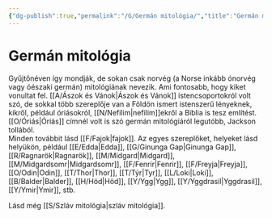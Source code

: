 ```yaml
---
{"dg-publish":true,"permalink":"/G/Germán mitológia/","title":"Germán mitológia","created":"2025-09-28T20:49","updated":"2025-09-28T20:52"}
---
```



# Germán mitológia

Gyűjtőnéven így mondják, de sokan csak norvég (a Norse inkább ónorvég vagy óészaki germán) mitológiának nevezik. Ami fontosabb, hogy kiket vonultat fel. [[A/Ászok és Vánok\|Ászok és Vánok]] istencsoportokról volt szó, de sokkal több szereplője van a Földön ismert istenszerű lényeknek, kikről, például óriásokról, [[N/Nefilim\|nefilim]]ekről a Biblia is tesz említést. [[O/Óriás\|Óriás]] címnél volt is szó germán mitológiáról legutóbb, Jackson tollából.  
Minden továbbit lásd [[F/Fajok\|fajok]]. Az egyes szereplőket, helyeket lásd helyükön, például [[E/Edda\|Edda]], [[G/Ginunga Gap\|Ginunga Gap]], [[R/Ragnarök\|Ragnarök]], [[M/Midgard\|Midgard]], [[M/Midgardsomr\|Midgardsomr]], [[F/Fenrir\|Fenrir]], [[F/Freyja\|Freyja]], [[O/Odin\|Odin]], [[T/Thor\|Thor]], [[T/Týr\|Tyr]], [[L/Loki\|Loki]], [[B/Balder\|Balder]], [[H/Höd\|Höd]], [[Y/Ygg\|Ygg]], [[Y/Yggdrasil\|Yggdrasil]], [[Y/Ymir\|Ymir]], stb.  

Lásd még [[S/Szláv mitológia\|szláv mitológia]].  